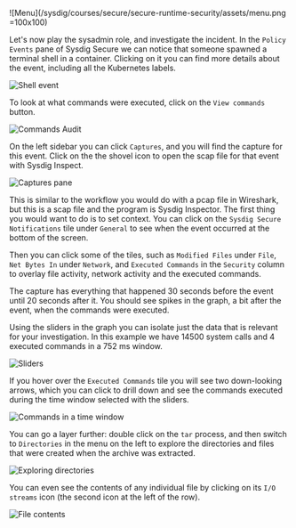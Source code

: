 ![Menu](/sysdig/courses/secure/secure-runtime-security/assets/menu.png =100x100)

Let's now play the sysadmin role, and investigate the incident.
In the `Policy Events` pane of Sysdig Secure we can notice that someone spawned a terminal shell in a container.  Clicking on it you can find more details about the event, including all the Kubernetes labels.

![Shell event](/sysdig/courses/secure/secure-runtime-security/assets/shell_event.png)

To look at what commands were executed, click on the `View commands` button.

![Commands Audit](/sysdig/courses/secure/secure-runtime-security/assets/commands_audit.png)

On the left sidebar you can click `Captures`, and you will find the capture for this event.  Click on the the shovel icon
to open the scap file for that event with Sysdig Inspect.

![Captures pane](/sysdig/courses/secure/secure-runtime-security/assets/captures_pane.png)

This is similar to the workflow you would do with a pcap file in Wireshark, but this is a scap file and the program is Sysdig Inspector.
The first thing you would want to do is to set context.
You can click on the `Sysdig Secure Notifications` tile under `General` to see
when the event occurred at the bottom of the screen.

Then you can click some of the tiles, such as `Modified Files` under `File`, `Net Bytes In` under `Network`, and `Executed Commands` in the `Security` column to overlay file activity, network activity and the executed commands.

The capture has everything that happened 30 seconds before the event until 20 seconds after it.
You should see spikes in the graph, a bit after the event, when the commands were executed.

Using the sliders in the graph you can isolate just the data that is relevant for your investigation.
In this example we have 14500 system calls and 4 executed commands in a 752 ms window.

![Sliders](/sysdig/courses/secure/secure-runtime-security/assets/sliders.png)

If you hover over the `Executed Commands` tile you will see two down-looking arrows,
which you can click to drill down and see the commands executed during the time window
selected with the sliders.

![Commands in a time window](/sysdig/courses/secure/secure-runtime-security/assets/window_commands.png)

You can go a layer further: double click on the `tar` process, and then switch to `Directories` in the menu on the left to
explore the directories and files that were created when the archive was extracted.

![Exploring directories](/sysdig/courses/secure/secure-runtime-security/assets/exploring_directories.png)

You can even see the contents of any individual file by clicking on its `I/O streams` icon (the second icon at the left of the row).

![File contents](/sysdig/courses/secure/secure-runtime-security/assets/file_contents.png)

